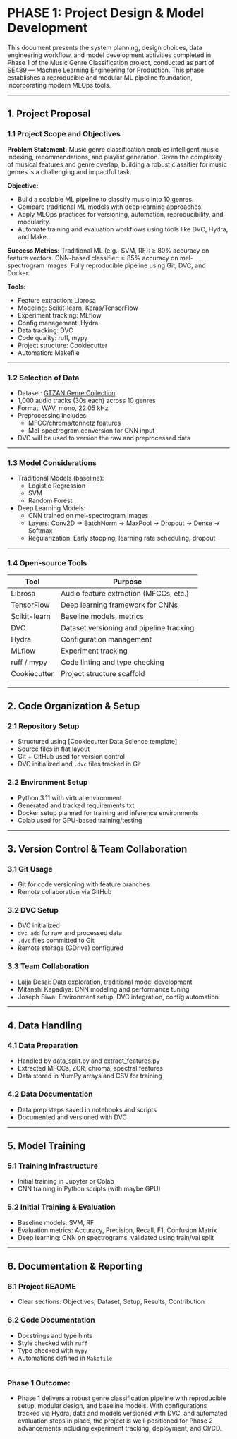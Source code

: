
# PHASE 1: Project Design & Model Development

This document presents the system planning, design choices, data engineering workflow, and model development activities completed in Phase 1 of the Music Genre Classification project, conducted as part of SE489 — Machine Learning Engineering for Production. This phase establishes a reproducible and modular ML pipeline foundation, incorporating modern MLOps tools.

---


## 1. Project Proposal

### 1.1 Project Scope and Objectives

**Problem Statement:**
Music genre classification enables intelligent music indexing, recommendations, and playlist generation. Given the complexity of musical features and genre overlap, building a robust classifier for music genres is a challenging and impactful task.

**Objective:**
- Build a scalable ML pipeline to classify music into 10 genres.
- Compare traditional ML models with deep learning approaches.
- Apply MLOps practices for versioning, automation, reproducibility, and modularity.
- Automate training and evaluation workflows using tools like DVC, Hydra, and Make.

**Success Metrics:**
Traditional ML (e.g., SVM, RF): ≥ 80% accuracy on feature vectors.
CNN-based classifier: ≥ 85% accuracy on mel-spectrogram images.
Fully reproducible pipeline using Git, DVC, and Docker.

**Tools:**
- Feature extraction: Librosa
- Modeling: Scikit-learn, Keras/TensorFlow
- Experiment tracking: MLflow
- Config management: Hydra
- Data tracking: DVC
- Code quality: ruff, mypy
- Project structure: Cookiecutter
- Automation: Makefile

---

### 1.2 Selection of Data

- Dataset: [GTZAN Genre Collection](https://www.kaggle.com/datasets/andradaolteanu/gtzan-dataset-music-genre-classification)
- 1,000 audio tracks (30s each) across 10 genres
- Format: WAV, mono, 22.05 kHz
- Preprocessing includes:
  - MFCC/chroma/tonnetz features
  - Mel-spectrogram conversion for CNN input
- DVC will be used to version the raw and preprocessed data

---

### 1.3 Model Considerations

- Traditional Models (baseline):
  - Logistic Regression
  - SVM
  - Random Forest
- Deep Learning Models:
  - CNN trained on mel-spectrogram images
  - Layers: Conv2D → BatchNorm → MaxPool → Dropout → Dense → Softmax
  - Regularization: Early stopping, learning rate scheduling, dropout

---

### 1.4 Open-source Tools

| Tool         | Purpose                            |
|--------------|------------------------------------|
| Librosa      | Audio feature extraction (MFCCs, etc.) |
| TensorFlow   | Deep learning framework for CNNs   |
| Scikit-learn | Baseline models, metrics           |
| DVC          | Dataset versioning and pipeline tracking |
| Hydra        | Configuration management            |
| MLflow       | Experiment tracking                 |
| ruff / mypy  | Code linting and type checking      |
| Cookiecutter | Project structure scaffold          |

---

## 2. Code Organization & Setup

### 2.1 Repository Setup

- Structured using [Cookiecutter Data Science template]
- Source files in flat layout
- Git + GitHub used for version control
- DVC initialized and `.dvc` files tracked in Git

### 2.2 Environment Setup

- Python 3.11 with virtual environment
- Generated and tracked requirements.txt
- Docker setup planned for training and inference environments
- Colab used for GPU-based training/testing

---

## 3. Version Control & Team Collaboration

### 3.1 Git Usage

- Git for code versioning with feature branches
- Remote collaboration via GitHub

### 3.2 DVC Setup

- DVC initialized
- `dvc add` for raw and processed data
- `.dvc` files committed to Git
- Remote storage (GDrive) configured

### 3.3 Team Collaboration
- Lajja Desai: Data exploration, traditional model development
- Mitanshi Kapadiya: CNN modeling and performance tuning
- Joseph Siwa: Environment setup, DVC integration, config automation

---

## 4. Data Handling

### 4.1 Data Preparation

- Handled by data_split.py and extract_features.py
- Extracted MFCCs, ZCR, chroma, spectral features
- Data stored in NumPy arrays and CSV for training

### 4.2 Data Documentation

- Data prep steps saved in notebooks and scripts
- Documented and versioned with DVC

---

## 5. Model Training

### 5.1 Training Infrastructure

- Initial training in Jupyter or Colab
- CNN training in Python scripts (with maybe GPU)

### 5.2 Initial Training & Evaluation

- Baseline models: SVM, RF
- Evaluation metrics: Accuracy, Precision, Recall, F1, Confusion Matrix
- Deep learning: CNN on spectrograms, validated using train/val split

---

## 6. Documentation & Reporting

### 6.1 Project README

- Clear sections: Objectives, Dataset, Setup, Results, Contribution

### 6.2 Code Documentation

- Docstrings and type hints
- Style checked with `ruff`
- Type checked with `mypy`
- Automations defined in `Makefile`

---

### Phase 1 Outcome:
- Phase 1 delivers a robust genre classification pipeline with reproducible setup, modular design, and baseline models. With configurations tracked via Hydra, data and models versioned with DVC, and automated evaluation steps in place, the project is well-positioned for Phase 2 advancements including experiment tracking, deployment, and CI/CD.
